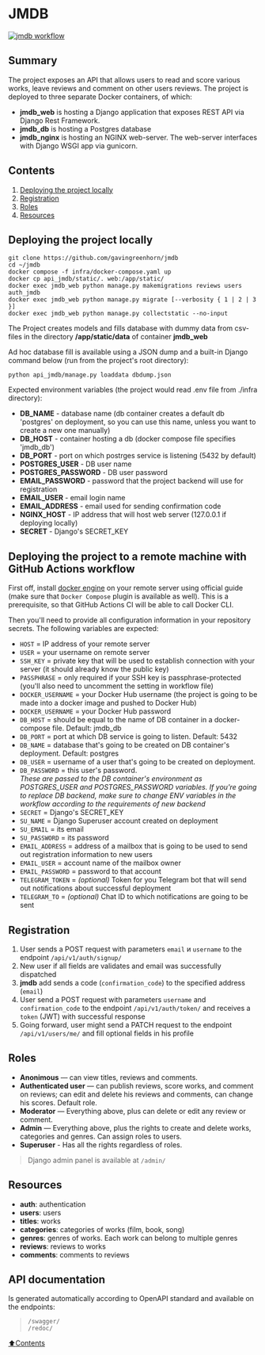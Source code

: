 # JMDB

[![jmdb workflow](https://github.com/gavingreenhorn/jmdb/actions/workflows/jmdb_workflow.yml/badge.svg?event=push)](https://github.com/gavingreenhorn/jmdb/actions/workflows/jmdb_workflow.yml)

## Summary

The project exposes an API that allows users to read and score various works, leave reviews and comment on other users reviews.
The project is deployed to three separate Docker containers, of which:  
- **jmdb_web** is hosting a Django application that exposes REST API via Django Rest Framework.
- **jmdb_db** is hosting a Postgres database
- **jmdb_nginx** is hosting an NGINX web-server. The web-server interfaces with Django WSGI app via gunicorn.

## Contents

1. [Deploying the project locally](#Deploying-the-project-locally)
2. [Registration](#Registration)
3. [Roles](#Roles)
4. [Resources](#Resources)

## Deploying the project locally

```
git clone https://github.com/gavingreenhorn/jmdb
cd ~/jmdb
docker compose -f infra/docker-compose.yaml up
docker cp api_jmdb/static/. web:/app/static/
docker exec jmdb_web python manage.py makemigrations reviews users auth_jmdb
docker exec jmdb_web python manage.py migrate [--verbosity { 1 | 2 | 3 }]
docker exec jmdb_web python manage.py collectstatic --no-input
```
The Project creates models and fills database with dummy data from csv-files in the directory **/app/static/data** of container **jmdb_web**

Ad hoc database fill is available using a JSON dump and a built-in Django command below (run from the project's root directory):
```
python api_jmdb/manage.py loaddata dbdump.json
```

Expected environment variables (the project would read .env file from ./infra directory):
- **DB_NAME** - database name (db container creates a default db 'postgres' on deployment, so you can use this name, unless you want to create a new one manually)
- **DB_HOST** - container hosting a db (docker compose file specifies 'jmdb_db')
- **DB_PORT** - port on which postrges service is listening (5432 by default)
- **POSTGRES_USER** - DB user name
- **POSTGRES_PASSWORD** - DB user password
- **EMAIL_PASSWORD** - password that the project backend will use for registration
- **EMAIL_USER** - email login name
- **EMAIL_ADDRESS** - email used for sending confirmation code
- **NGINX_HOST** - IP address that will host web server (127.0.0.1 if deploying locally)
- **SECRET** - Django's SECRET_KEY

## Deploying the project to a remote machine with GitHub Actions workflow

First off, install [docker engine](https://docs.docker.com/engine/install/ubuntu/#install-using-the-repository) on your remote server using official guide (make sure that `Docker Compose` plugin is available as well). This is a prerequisite, so that GitHub Actions CI will be able to call Docker CLI.

Then you'll need to provide all configuration information in your repository secrets.
The following variables are expected:
- `HOST` = IP address of your remote server
- `USER` = your username on remote server
- `SSH_KEY` = private key that will be used to establish connection with your server (it should already know the public key)
- `PASSPHRASE` = only required if your SSH key is passphrase-protected (you'll also need to uncomment the setting in workflow file)
- `DOCKER_USERNAME` = your Docker Hub username (the project is going to be made into a docker image and pushed to Docker Hub)
- `DOCKER_USERNAME` = your Docker Hub password
- `DB_HOST` = should be equal to the name of DB container in a docker-compose file. Default: jmdb_db
- `DB_PORT` = port at which DB service is going to listen. Default: 5432
- `DB_NAME` = database that's going to be created on DB container's deployment. Default: postgres
- `DB_USER` = username of a user that's going to be created on deployment.
- `DB_PASSWORD` = this user's password.  
*These are passed to the DB container's environment as POSTGRES_USER and POSTGRES_PASSWORD variables. If you're going to replace DB backend, make sure to change ENV variables in the workflow according to the requirements of new backend*
- `SECRET` = Django's SECRET_KEY
- `SU_NAME` = Django Superuser account created on deployment
- `SU_EMAIL` = its email
- `SU_PASSWORD` = its password
- `EMAIL_ADDRESS` = address of a mailbox that is going to be used to send out registration information to new users
- `EMAIL_USER` = account name of the mailbox owner
- `EMAIL_PASSWORD` = password to that account
- `TELEGRAM_TOKEN` = *(optional)* Token for you Telegram bot that will send out notifications about successful deployment
- `TELEGRAM_TO` = *(optional)* Chat ID to which notifications are going to be sent

## Registration

1. User sends a POST request with parameters `email` и `username` to the endpoint `/api/v1/auth/signup/`
2. New user if all fields are validates and email was successfully dispatched
3. **jmdb** add sends a code (`confirmation_code`) to the specified address (`email`)
4. User send a POST request with parameters `username` and `confirmation_code` to the endpoint `/api/v1/auth/token/` and receives a `token` (JWT) with successful response
5. Going forward, user might send a PATCH request to the endpoint `/api/v1/users/me/` and fill optional fields in his profile

## Roles

- **Anonimous** — can view titles, reviews and comments.
- **Authenticated user** — can publish reviews, score works, and comment on reviews; can edit and delete his reviews and comments, can change his scores. Default role.
- **Moderator** — Everything above, plus can delete or edit any review or comment.
- **Admin** — Everything above, plus the rights to create and delete works, categories and genres. Can assign roles to users.
- **Superuser** - Has all the rights regardless of roles.

> Django admin panel is available at `/admin/`

## Resources

- **auth**: authentication
- **users**: users
- **titles**: works
- **categories**: categories of works (film, book, song)
- **genres**: genres of works. Each work can belong to multiple genres
- **reviews**: reviews to works
- **comments**: comments to reviews

## API documentation

Is generated automatically according to OpenAPI standard and available on the endpoints:  
>`/swagger/`  
`/redoc/`

[:arrow_up:Contents](#Contents)
